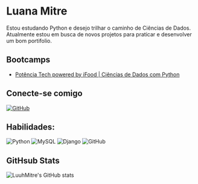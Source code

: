 
# **Luana Mitre**

Estou estudando Python e desejo trilhar o caminho de Ciências de Dados. 
Atualmente estou em busca de novos projetos para praticar e desenvolver um bom portifolio.

## Bootcamps
- [Potência Tech powered by iFood | Ciências de Dados com Python](https://web.dio.me/track/potencia-tech-powered-ifood-ciencias-de-dados-com-python?tab=path)

## Conecte-se comigo
[![GitHub](https://img.shields.io/badge/GitHub-000?style=for-the-badge&logo=GitHub&logoColor=0E76A8)](https://github.com/LuuhMitre)

## Habilidades:

![Python](https://img.shields.io/badge/Python-000?style=for-the-badge&logo=python)
![MySQL](https://img.shields.io/badge/MySQL-000?style=for-the-badge&logo=MySQL)
![Django](https://img.shields.io/badge/django-000?style=for-the-badge&logo=django)
![GitHub](https://img.shields.io/badge/GitHub-000?style=for-the-badge&logo=GitHub)

## GitHsub Stats
![LuuhMitre's GitHub stats](https://github-readme-stats.vercel.app/api/?username=LuuhMitre&theme=midnight-purple&show_icons=True&hide_title=True&hide=stars)
